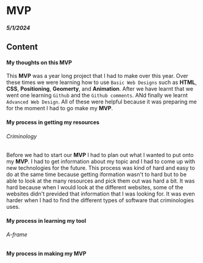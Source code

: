 # MVP
##### 5/1/2024

## Content

#### My thoughts on this MVP

This **MVP** was a year long project that I had to make over this year. Over these times we were learning how to use `Basic Web Designs` such as **HTML**, **CSS**, **Positioning**, **Geomerty**, and **Animation**. After we have learnt that we went one learning `Github` and the `Github comments`. ANd finally we learnt `Advanced Web Design`. All of these were helpful because it was preparing me for the moment I had to go make my **MVP**.

#### My process in getting my resources
###### Criminology 

Before we had to start our **MVP** I had to plan out what I wanted to put onto my **MVP**. I had to get information about my topic and I had to come up with new technologies for the future. This process was kind of hard and easy to do at the same time because getting iformation wasn't to hard but to be able to look at the many resources and pick them out was hard a bit. It was hard because when I would look at the different websites, some of the websites didn't previded that information that I was looking for. It was even harder when I had to find the different types of software that criminologies uses. 

#### My process in learning my tool
###### A-frame

#### My process in making my MVP













